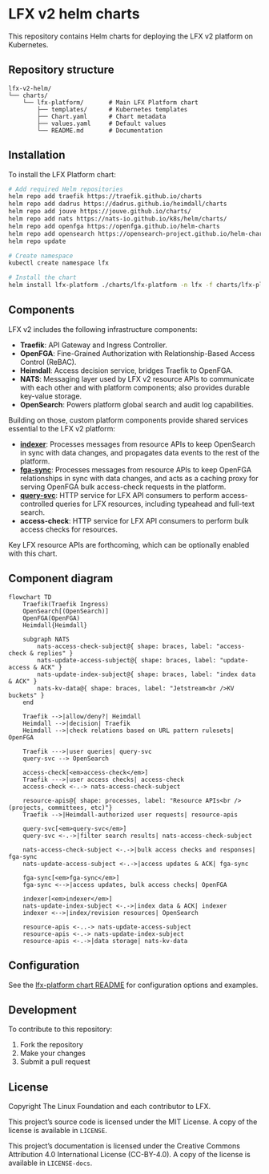 # LFX v2 helm charts

This repository contains Helm charts for deploying the LFX v2 platform on Kubernetes.

## Repository structure

```text
lfx-v2-helm/
└── charts/
    └── lfx-platform/       # Main LFX Platform chart
        ├── templates/      # Kubernetes templates
        ├── Chart.yaml      # Chart metadata
        ├── values.yaml     # Default values
        └── README.md       # Documentation
```

## Installation

To install the LFX Platform chart:

```bash
# Add required Helm repositories
helm repo add traefik https://traefik.github.io/charts
helm repo add dadrus https://dadrus.github.io/heimdall/charts
helm repo add jouve https://jouve.github.io/charts/
helm repo add nats https://nats-io.github.io/k8s/helm/charts/
helm repo add openfga https://openfga.github.io/helm-charts
helm repo add opensearch https://opensearch-project.github.io/helm-charts/
helm repo update

# Create namespace
kubectl create namespace lfx

# Install the chart
helm install lfx-platform ./charts/lfx-platform -n lfx -f charts/lfx-platform/values.yaml
```

## Components

LFX v2 includes the following infrastructure components:

- **Traefik**: API Gateway and Ingress Controller.
- **OpenFGA**: Fine-Grained Authorization with Relationship-Based Access
  Control (ReBAC).
- **Heimdall**: Access decision service, bridges Traefik to OpenFGA.
- **NATS**: Messaging layer used by LFX v2 resource APIs to communicate with
  each other and with platform components; also provides durable key-value storage.
- **OpenSearch**: Powers platform global search and audit log capabilities.

Building on those, custom platform components provide shared services essential
to the LFX v2 platform:

- **[indexer](https://github.com/linuxfoundation/lfx-v2-indexer-service)**:
  Processes messages from resource APIs to keep OpenSearch in sync
  with data changes, and propagates data events to the rest of the platform.
- **[fga-sync](https://github.com/linuxfoundation/lfx-v2-fga-sync)**: Processes
  messages from resource APIs to keep OpenFGA relationships in sync with data
  changes, and acts as a caching proxy for serving OpenFGA bulk access-check
  requests in the platform.
- **[query-svc](https://github.com/linuxfoundation/lfx-v2-query-service)**:
  HTTP service for LFX API consumers to perform
  access-controlled queries for LFX resources, including typeahead and
  full-text search.
- **access-check**: HTTP service for LFX API consumers to perform bulk access
  checks for resources.

Key LFX resource APIs are forthcoming, which can be optionally enabled with this chart.

## Component diagram

```mermaid
flowchart TD
    Traefik(Traefik Ingress)
    OpenSearch[(OpenSearch)]
    OpenFGA(OpenFGA)
    Heimdall{Heimdall}

    subgraph NATS
        nats-access-check-subject@{ shape: braces, label: "access-check & replies" }
        nats-update-access-subject@{ shape: braces, label: "update-access & ACK" }
        nats-update-index-subject@{ shape: braces, label: "index data & ACK" }
        nats-kv-data@{ shape: braces, label: "Jetstream<br />KV buckets" }
    end

    Traefik -->|allow/deny?| Heimdall
    Heimdall -->|decision| Traefik
    Heimdall -->|check relations based on URL pattern rulesets| OpenFGA

    Traefik --->|user queries| query-svc
    query-svc --> OpenSearch

    access-check[<em>access-check</em>]
    Traefik --->|user access checks| access-check
    access-check <-.-> nats-access-check-subject

    resource-apis@{ shape: processes, label: "Resource APIs<br />(projects, committees, etc)"}
    Traefik -->|Heimdall-authorized user requests| resource-apis

    query-svc[<em>query-svc</em>]
    query-svc <-.->|filter search results| nats-access-check-subject

    nats-access-check-subject <-.->|bulk access checks and responses| fga-sync
    nats-update-access-subject <-.->|access updates & ACK| fga-sync

    fga-sync[<em>fga-sync</em>]
    fga-sync <-->|access updates, bulk access checks| OpenFGA

    indexer[<em>indexer</em>]
    nats-update-index-subject <-.->|index data & ACK| indexer
    indexer <-->|index/revision resources| OpenSearch

    resource-apis <-..-> nats-update-access-subject
    resource-apis <-.-> nats-update-index-subject
    resource-apis <-.->|data storage| nats-kv-data
```

## Configuration

See the [lfx-platform chart README](./charts/lfx-platform/README.md) for configuration options and examples.

## Development

To contribute to this repository:

1. Fork the repository
2. Make your changes
3. Submit a pull request

## License

Copyright The Linux Foundation and each contributor to LFX.

This project’s source code is licensed under the MIT License. A copy of the
license is available in `LICENSE`.

This project’s documentation is licensed under the Creative Commons Attribution
4.0 International License \(CC-BY-4.0\). A copy of the license is available in
`LICENSE-docs`.
